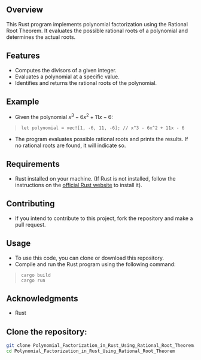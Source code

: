 ## Overview
This Rust program implements polynomial factorization using the Rational Root Theorem. It evaluates the possible rational roots of a polynomial and determines the actual roots.

## Features

- Computes the divisors of a given integer.
- Evaluates a polynomial at a specific value.
- Identifies and returns the rational roots of the polynomial.

## Example
- Given the polynomial $x^3-6x^2+11x-6$:
>```
>let polynomial = vec![1, -6, 11, -6]; // x^3 - 6x^2 + 11x - 6

- The program evaluates possible rational roots and prints the results. If no rational roots are found, it will indicate so.
## Requirements
- Rust installed on your machine. (If Rust is not installed, follow the instructions on the [official Rust website](https://www.rust-lang.org/tools/install) to install it).

## Contributing
  - If you intend to contribute to this project, fork the repository and make a pull request.

## Usage
- To use this code, you can clone or download this repository.
- Compile and run the Rust program using the following command:
>```
>cargo build
>cargo run
## Acknowledgments
- Rust

## Clone the repository:

   ```bash
   git clone Polynomial_Factorization_in_Rust_Using_Rational_Root_Theorem.git
   cd Polynomial_Factorization_in_Rust_Using_Rational_Root_Theorem
